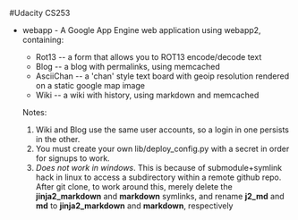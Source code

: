 #Udacity CS253


* webapp - A Google App Engine web application using webapp2, containing:
	* Rot13 -- a form that allows you to ROT13 encode/decode text
	* Blog -- a blog with permalinks, using memcached 
	* AsciiChan -- a 'chan' style text board with geoip resolution rendered on a static google map image
	* Wiki -- a wiki with history, using markdown and memcached

    Notes: 
    1. Wiki and Blog use the same user accounts, so a login in one persists in the other.
    2. You must create your own lib/deploy\_config.py with a secret in order for
       signups to work.
    3. *Does not work in windows*. This is because of submodule+symlink hack in
       linux to access a subdirectory within a remote github repo. After git
       clone, to work
       around this, merely delete the **jinja2_markdown** and **markdown** symlinks, and
       rename **j2_md** and **md** to **jinja2_markdown** and **markdown**, respectively
